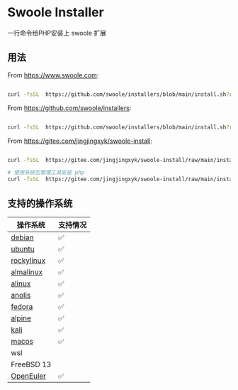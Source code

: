 # Swoole Installer

一行命令给PHP安装上 swoole 扩展

## 用法

From https://www.swoole.com:

```bash

curl -fsSL  https://github.com/swoole/installers/blob/main/install.sh?raw=true | bash -s -- --latest --swoole-version=v5.1.3

```

From https://github.com/swoole/installers:

```bash

curl -fsSL  https://github.com/swoole/installers/blob/main/install.sh?raw=true | bash -s -- --mirror china --latest

```

From https://gitee.com/jingjingxyk/swoole-install:

```bash

curl -fsSL  https://gitee.com/jingjingxyk/swoole-install/raw/main/install.sh | bash -s -- --mirror china --latest

# 使用系统包管理工具安装 php
curl -fsSL  https://gitee.com/jingjingxyk/swoole-install/raw/main/install.sh | bash -s -- --mirror china --latest --install-php

```

## 支持的操作系统

| 操作系统                                            | 支持情况 |
|-------------------------------------------------|------|
| [debian](https://www.debian.org/)               | ✅    |
| [ubuntu](https://ubuntu.com/)                   | ✅    |
| [rockylinux](https://rockylinux.org/)           | ✅    |
| [almalinux](https://almalinux.org/)             | ✅    |
| [alinux](https://www.aliyun.com/product/alinux) | ✅    |
| [anolis](https://openanolis.cn/anolisos)        | ✅    |
| [fedora ](https://fedoraproject.org/)           | ✅    |
| [alpine](https://www.alpinelinux.org/)          | ✅    |
| [kali](https://www.kali.org/)                   | ✅    |
| [macos](https://www.apple.com/)                 | ✅    |
| wsl                                             |      |
| FreeBSD 13                                      |      |
| [OpenEuler](https://www.openeuler.org/)         | ✅    |
